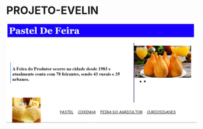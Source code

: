 # PROJETO-EVELIN


![image](https://github.com/cidaci2000/PROJETO-GUILHERME-OF/blob/main/pagina.png)
